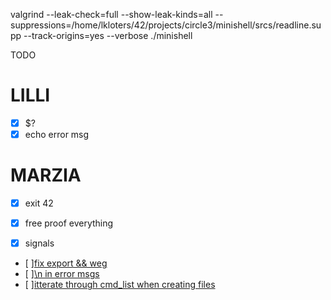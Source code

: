 


valgrind --leak-check=full --show-leak-kinds=all --suppressions=/home/lkloters/42/projects/circle3/minishell/srcs/readline.supp --track-origins=yes --verbose ./minishell


TODO

# LILLI
- [x] $?
- [x] echo error msg

# MARZIA
- [x] exit 42
- [x] free proof everything
- [x] signals


- [ ][fix export && weg](./srcs/builtin/export_utils.c#L56)
- [ ][\n in error msgs](./srcs/exection/bin.c#L45)
- [ ][itterate through cmd_list when creating files](./srcs/io/fix_redir.c)
